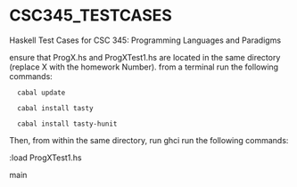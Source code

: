 # CSC345_TESTCASES
Haskell Test Cases for CSC 345: Programming Languages and Paradigms


ensure that ProgX.hs and ProgXTest1.hs are located in the same directory (replace X with the homework Number).
from a terminal run the following commands:

```
  cabal update
  
  cabal install tasty
  
  cabal install tasty-hunit
```  

Then, from within the same directory, run ghci run the following commands:

  :load ProgXTest1.hs
  
  main
